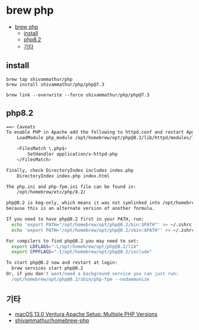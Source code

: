 # brew php

- [brew php](#brew-php)
    - [install](#install)
    - [php8.2](#php82)
    - [기타](#기타)

## install

```shell
brew tap shivammathur/php
brew install shivammathur/php/php@7.3

brew link --overwrite --force shivammathur/php/php@7.3
```

## php8.2

```bash
==> Caveats
To enable PHP in Apache add the following to httpd.conf and restart Apache:
    LoadModule php_module /opt/homebrew/opt/php@8.2/lib/httpd/modules/libphp.so

    <FilesMatch \.php$>
        SetHandler application/x-httpd-php
    </FilesMatch>

Finally, check DirectoryIndex includes index.php
    DirectoryIndex index.php index.html

The php.ini and php-fpm.ini file can be found in:
    /opt/homebrew/etc/php/8.2/

php@8.2 is keg-only, which means it was not symlinked into /opt/homebrew,
because this is an alternate version of another formula.

If you need to have php@8.2 first in your PATH, run:
  echo 'export PATH="/opt/homebrew/opt/php@8.2/bin:$PATH"' >> ~/.zshrc
  echo 'export PATH="/opt/homebrew/opt/php@8.2/sbin:$PATH"' >> ~/.zshrc

For compilers to find php@8.2 you may need to set:
  export LDFLAGS="-L/opt/homebrew/opt/php@8.2/lib"
  export CPPFLAGS="-I/opt/homebrew/opt/php@8.2/include"

To start php@8.2 now and restart at login:
  brew services start php@8.2
Or, if you don't want/need a background service you can just run:
  /opt/homebrew/opt/php@8.2/sbin/php-fpm --nodaemonize
```

## 기타

- [macOS 13.0 Ventura Apache Setup: Multiple PHP Versions](https://getgrav.org/blog/macos-ventura-apache-multiple-php-versions)
- [shivammathur/homebrew-php](https://github.com/shivammathur/homebrew-php)
